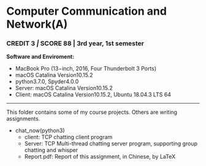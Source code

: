 # Computer Communication and Network(A)

### CREDIT 3 *|* SCORE 88 | 3rd year, 1st semester

**Software and Enviroment:**

- MacBook Pro (13−inch, 2016, Four Thunderbolt 3 Ports)
- macOS Catalina Version10.15.2
- python3.7.0, Spyder4.0.0
- Server: macOS Catalina Version10.15.2
- Client: macOS Catalina Version10.15.2, Ubuntu 18.04.3 LTS 64

***

This folder contains some of my course projects. Others are writing assignments.

- chat_now(python3)
  - client: TCP chatting client program
  - Server: TCP Multi-thread chatting server program, supporting group chatting and whisper
  - Report.pdf: Report of this assignment, in Chinese, by LaTeX

